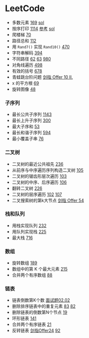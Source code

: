 # LeetCode

- 多数元素 [169] [sol][169sol]
- 按序打印 [1114] [参考](./lc-1114) [sol][1114sol]
- 爬楼梯 [70]
- 路径总和 [112](https://leetcode-cn.com/problems/path-sum/)
- 用 `Rand7()` 实现 `Rand10()` [470](https://leetcode-cn.com/problems/implement-rand10-using-rand7/)
- 字符串解码 [394](https://leetcode-cn.com/problems/decode-string/)
- 不同路径 [62](https://leetcode-cn.com/problems/unique-paths/) [63](https://leetcode-cn.com/problems/unique-paths-ii/) [980](https://leetcode-cn.com/problems/unique-paths-iii/)
- 对角线遍历 [498](https://leetcode-cn.com/problems/diagonal-traverse/)
- 有效的括号 [678](https://leetcode-cn.com/problems/valid-parentheses/)
- 青蛙跳台阶问题 [剑指 Offer 10 II.](https://leetcode-cn.com/problems/qing-wa-tiao-tai-jie-wen-ti-lcof/)
- x 的平方根 [69](https://leetcode-cn.com/problems/sqrtx/)
- 旋转图像 [48](https://leetcode-cn.com/problems/rotate-image/)

### 子序列

- 最长公共子序列 [1143](https://leetcode-cn.com/problems/longest-common-subsequence/)
- 最长上升子序列 [300](https://leetcode-cn.com/problems/longest-increasing-subsequence/)
- 最大子序和 [53](https://leetcode-cn.com/problems/maximum-subarray/)
- 最长和谐子序列 [594](https://leetcode-cn.com/problems/longest-harmonious-subsequence/comments/)
- 最小覆盖子串 [76](https://leetcode-cn.com/problems/minimum-window-substring/)

### 二叉树

- 二叉树的最近公共祖先 [236](https://leetcode-cn.com/problems/lowest-common-ancestor-of-a-binary-tree/)
- 从前序与中序遍历序列构造二叉树 [105](https://leetcode-cn.com/problems/construct-binary-tree-from-preorder-and-inorder-traversal/)
- 二叉树的锯齿形层次遍历 [103](https://leetcode-cn.com/problems/binary-tree-zigzag-level-order-traversal/)
- 二叉树的中序、后序遍历 [106](https://leetcode-cn.com/problems/construct-binary-tree-from-inorder-and-postorder-traversal/)
- 翻转二叉树 [226](https://leetcode-cn.com/problems/invert-binary-tree/solution/fan-zhuan-er-cha-shu-by-leetcode/)
- 二叉树的层序遍历 [102](https://leetcode-cn.com/problems/binary-tree-level-order-traversal/) [107](https://leetcode-cn.com/problems/binary-tree-level-order-traversal-ii/solution/)
- 二叉搜索树的第k大节点 [剑指 Offer 54](https://leetcode-cn.com/problems/er-cha-sou-suo-shu-de-di-kda-jie-dian-lcof/)

### 栈和队列

- 用栈实现队列 [232](https://leetcode-cn.com/problems/implement-queue-using-stacks/solution/)
- 用队列实现栈 [225](https://leetcode-cn.com/problems/implement-stack-using-queues/)
- 最大栈 [716](https://leetcode-cn.com/problems/max-stack/solution/716-zui-da-zhan-by-klb/)

### 数组

- 旋转数组 [189](https://leetcode-cn.com/problems/rotate-array/)
- 数组中的第 K 个最大元素 [215](https://leetcode-cn.com/problems/kth-largest-element-in-an-array/)
- 合并两个有序数组 [88](https://leetcode-cn.com/problems/merge-sorted-array/)

### 链表

- 链表倒数第K个数 [面试题02.02](https://leetcode-cn.com/problems/kth-node-from-end-of-list-lcci/)
- 删除排序链表中的重复元素 [83](https://leetcode-cn.com/problems/remove-duplicates-from-sorted-list/) [82](https://leetcode-cn.com/problems/remove-duplicates-from-sorted-list-ii/)
- 删除链表的倒数第N个节点 [19](https://leetcode-cn.com/problems/remove-nth-node-from-end-of-list/)
- 环形链表 [141](https://leetcode-cn.com/problems/linked-list-cycle/)
- 合并两个有序链表 [21](https://leetcode-cn.com/problems/merge-two-sorted-lists/)
- 反转链表 [剑指Offer24](https://leetcode-cn.com/problems/fan-zhuan-lian-biao-lcof/) [92](https://leetcode-cn.com/problems/reverse-linked-list-ii/)

[169]: https://leetcode.cn/problems/majority-element/
[169sol]: https://raw.githubusercontent.com/DrAugus/cpp/master/src/leetcode/169.cpp
[1114]: https://leetcode-cn.com/problems/print-in-order/
[1114sol]: https://raw.githubusercontent.com/DrAugus/cpp/master/src/leetcode/1114.cpp
[70]: https://leetcode-cn.com/problems/climbing-stairs/
